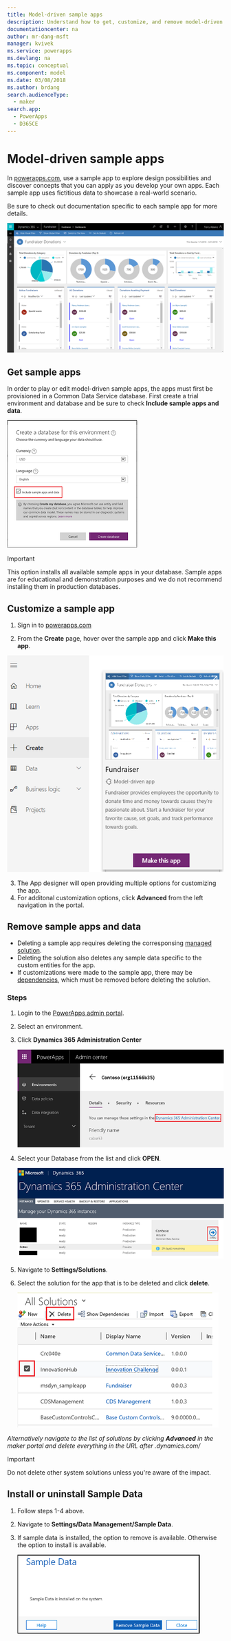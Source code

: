 ```yaml
---
title: Model-driven sample apps
description: Understand how to get, customize, and remove model-driven sample apps.
documentationcenter: na
author: mr-dang-msft
manager: kvivek
ms.service: powerapps
ms.devlang: na
ms.topic: conceptual
ms.component: model
ms.date: 03/08/2018
ms.author: brdang
search.audienceType: 
  - maker
search.app: 
  - PowerApps
  - D365CE
---
```


# Model-driven sample apps

In [powerapps.com](https://powerapps.com), use a sample app to explore design possibilities and discover concepts that you can apply as you develop your own apps. Each sample app uses fictitious data to showcase a real-world scenario. 

Be sure to check out documentation specific to each sample app for more details. 

![Fundraiser Sample App](media/overview-model-driven-samples/fundraiser-app1.png)


## Get sample apps

In order to play or edit model-driven sample apps, the apps must first be provisioned in a Common Data Service database. First create a trial environment and database and be sure to check **Include sample apps and data**.

![Create database](media/overview-model-driven-samples/create-database1.png)


> [!IMPORTANT]
> This option installs all available sample apps in your database. Sample apps are for educational and demonstration purposes and we do not recommend installing them in production databases. 

## Customize a sample app

1. Sign in to [powerapps.com](https://powerapps.com)  

    

2. From the **Create** page, hover over the sample app and click **Make this app**.

![Model Sample App](media/overview-model-driven-samples/model-driven-create-page-sample.png)

3. The App designer will open providing multiple options for customizing the app. 
4. For additonal customization options, click **Advanced** from the left navigation in the portal.

## Remove sample apps and data 
- Deleting a sample app requires deleting the corresponsing  [managed solution](https://docs.microsoft.com/dynamics365/customer-engagement/developer/uninstall-delete-solution). 
- Deleting the solution also deletes any sample data specific to the custom entities for the app.
- If customizations were made to the sample app, there may be [dependencies](https://docs.microsoft.com/dynamics365/customer-engagement/developer/dependency-tracking-solution-components), which must be removed before deleting the solution.

### Steps
1. Login to the [PowerApps admin portal](https://admin.powerapps.com).

2. Select an environment.

3. Click **Dynamics 365 Administration Center** 

    ![Dynamics 365 Administration Center](media/overview-model-driven-samples/admin-center.png)

4. Select your Database from the list and click **OPEN**.

    ![Select database](media/overview-model-driven-samples/select-database.png)

5. Navigate to **Settings/Solutions**.

6. Select the solution for the app that is to be deleted and click **delete**.

    ![Delete solution](media/overview-model-driven-samples/delete-solution.png)

*Alternatively navigate to the list of solutions by clicking **Advanced** in the maker portal and delete everything in the URL after .dynamics.com/*

> [!IMPORTANT]
> Do not delete other system solutions unless you're aware of the impact.

## Install or uninstall Sample Data
1. Follow steps 1-4 above.
2. Navigate to **Settings/Data Management/Sample Data**.
3. If sample data is installed, the option to remove is available. Otherwise the option to install is available. 

    ![remove sample data](media/overview-model-driven-samples/remove-sample-data.png)




